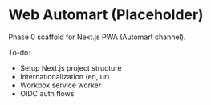 # Web Automart (Placeholder)

Phase 0 scaffold for Next.js PWA (Automart channel).

To-do:
- Setup Next.js project structure
- Internationalization (en, ur)
- Workbox service worker
- OIDC auth flows

